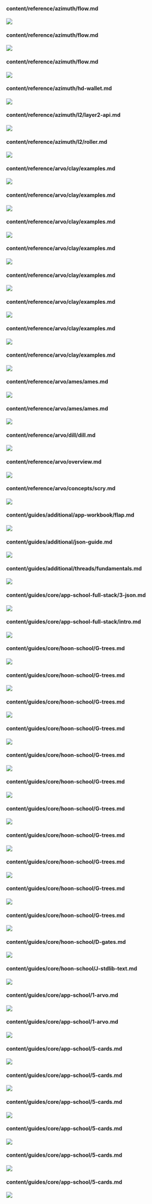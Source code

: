 #### content/reference/azimuth/flow.md

![](https://media.urbit.org/docs/layer2/l2-azimuth-azimuth.svg)

#### content/reference/azimuth/flow.md

![](https://media.urbit.org/docs/layer2/roller-agents.png)

#### content/reference/azimuth/flow.md

![](https://media.urbit.org/docs/layer2/l2-high.png)

#### content/reference/azimuth/hd-wallet.md

![](https://media.urbit.org/fora/proposals/UP-8.jpg)

#### content/reference/azimuth/l2/layer2-api.md

![](https://media.urbit.org/docs/layer2/l2-json-rpc.svg)

#### content/reference/azimuth/l2/roller.md

![](https://media.urbit.org/docs/layer2/roller-internal.png)

#### content/reference/arvo/clay/examples.md

![](https://media.urbit.org/docs/arvo/clay/sing.png)

#### content/reference/arvo/clay/examples.md

![](https://media.urbit.org/docs/arvo/clay/next.png)

#### content/reference/arvo/clay/examples.md

![](https://media.urbit.org/docs/arvo/clay/sub-mult.png)

#### content/reference/arvo/clay/examples.md

![](https://media.urbit.org/docs/arvo/clay/sub-many.png)

#### content/reference/arvo/clay/examples.md

![](https://media.urbit.org/docs/arvo/clay/stop-sub.png)

#### content/reference/arvo/clay/examples.md

![](https://media.urbit.org/docs/arvo/clay/ins.png)

#### content/reference/arvo/clay/examples.md

![](https://media.urbit.org/docs/arvo/clay/del.png)

#### content/reference/arvo/clay/examples.md

![](https://media.urbit.org/docs/arvo/clay/perm-diagram.png)

#### content/reference/arvo/ames/ames.md

![](https://media.urbit.org/docs/arvo/datagram-updated-2021-06-09.png)

#### content/reference/arvo/ames/ames.md

![](https://media.urbit.org/docs/arvo/packet.png)

#### content/reference/arvo/dill/dill.md

![](https://media.urbit.org/docs/arvo/dill/dill-userspace.svg)

#### content/reference/arvo/overview.md

![](https://media.urbit.org/docs/arvo/cycle.png)

#### content/reference/arvo/concepts/scry.md

![](https://media.urbit.org/docs/arvo/scry-diagram-v3.svg)

#### content/guides/additional/app-workbook/flap.md

![](https://media.urbit.org/developers/vert-horz.svg)

#### content/guides/additional/json-guide.md

![](https://media.urbit.org/docs/json-diagram-v2.svg)

#### content/guides/additional/threads/fundamentals.md

![](https://media.urbit.org/site/thread-diagram.png)

#### content/guides/core/app-school-full-stack/3-json.md

![](https://media.urbit.org/guides/core/app-school-full-stack-guide/eyre-mark-flow-diagram.svg)

#### content/guides/core/app-school-full-stack/intro.md

![](https://media.urbit.org/guides/core/app-school-full-stack-guide/journal-app-diagram.svg)

#### content/guides/core/hoon-school/G-trees.md

![](https://media.urbit.org/docs/userspace/hoon-school/binary-tree.png)

#### content/guides/core/hoon-school/G-trees.md

![](https://media.urbit.org/docs/userspace/hoon-school/binary-tree-bottom-row.png)

#### content/guides/core/hoon-school/G-trees.md

![](https://media.urbit.org/docs/userspace/hoon-school/binary-tree-bottom-row-full.png)

#### content/guides/core/hoon-school/G-trees.md

![](https://media.urbit.org/docs/userspace/hoon-school/binary-tree-exercise-1.png)

#### content/guides/core/hoon-school/G-trees.md

![](https://media.urbit.org/docs/userspace/hoon-school/binary-tree-exercise-2.png)

#### content/guides/core/hoon-school/G-trees.md

![](https://media.urbit.org/docs/userspace/hoon-school/binary-tree-exercise-3.png)

#### content/guides/core/hoon-school/G-trees.md

![](https://media.urbit.org/docs/userspace/hoon-school/binary-tree-1234.png)

#### content/guides/core/hoon-school/G-trees.md

![](https://media.urbit.org/docs/userspace/hoon-school/binary-tree.png)

#### content/guides/core/hoon-school/G-trees.md

![](https://media.urbit.org/docs/userspace/hoon-school/binary-tree-tape.png)

#### content/guides/core/hoon-school/G-trees.md

![](https://media.urbit.org/docs/userspace/hoon-school/binary-tree-lark.png)

#### content/guides/core/hoon-school/G-trees.md

![](https://media.urbit.org/docs/userspace/hoon-school/binary-tree-fruit.png)

#### content/guides/core/hoon-school/D-gates.md

![](https://lh4.googleusercontent.com/zdauTDEWvhhOkFEb6VcDEJ4SITsHOgcStf4NYFQSIVjTDPjaCqYGdin9TDCCeTG3OyMrUUdq-JtViiu_c9wuojim_mHpV6-DoTNwZzYz5_6qVVvN5fc3hEuSna2GwY15RQ=w740)

#### content/guides/core/hoon-school/J-stdlib-text.md

![](https://media.urbit.org/docs/userspace/hoon-school/binary-tree-tape.png)

#### content/guides/core/app-school/1-arvo.md

![](https://media.urbit.org/guides/core/app-school/kernelspace-userspace-diagram-v1.svg)

#### content/guides/core/app-school/1-arvo.md

![](https://media.urbit.org/guides/core/app-school/api-diagram.svg)

#### content/guides/core/app-school/5-cards.md

![](https://media.urbit.org/guides/core/app-school/sub-cards.svg)

#### content/guides/core/app-school/5-cards.md

![](https://media.urbit.org/guides/core/app-school/poke-cards.svg)

#### content/guides/core/app-school/5-cards.md

![](https://media.urbit.org/guides/core/app-school/arvo-cards.svg)

#### content/guides/core/app-school/5-cards.md

![](https://media.urbit.org/guides/core/app-school/ack-cards.svg)

#### content/guides/core/app-school/5-cards.md

![](https://media.urbit.org/guides/core/app-school/gift-cards.svg)

#### content/guides/core/app-school/5-cards.md

![](https://media.urbit.org/guides/core/app-school/card-diagram.svg)

